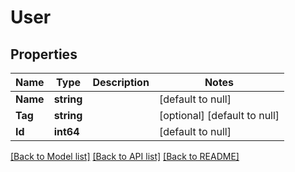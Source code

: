 # User

## Properties
Name | Type | Description | Notes
------------ | ------------- | ------------- | -------------
**Name** | **string** |  | [default to null]
**Tag** | **string** |  | [optional] [default to null]
**Id** | **int64** |  | [default to null]

[[Back to Model list]](../README.md#documentation-for-models) [[Back to API list]](../README.md#documentation-for-api-endpoints) [[Back to README]](../README.md)


